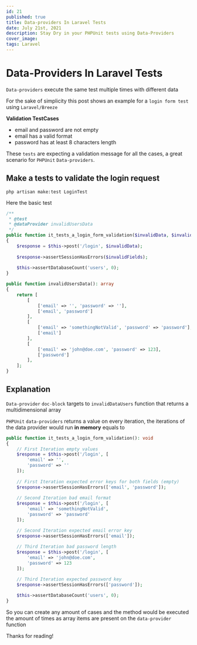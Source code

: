 ```yaml
---
id: 21
published: true
title: Data-providers In Laravel Tests
date: July 21st, 2021
description: Stay Dry in your PHPUnit tests using Data-Providers
cover_image:
tags: Laravel
---
```


# Data-Providers In Laravel Tests

`Data-providers` execute the same test multiple times with different data

For the sake of simplicity this post shows an example for a `login form test` using `Laravel/Breeze`

**Validation TestCases**
- email and password are not empty
- email has a valid format
- password has at least 8 characters length

These `tests` are expecting a validation message for all the cases, a great scenario for `PHPUnit` `Data-providers`.

## Make a tests to validate the login request


```shell
php artisan make:test LoginTest
```

Here the basic test

```php
/**
 * @test
 * @dataProvider invalidUsersData
 */
public function it_tests_a_login_form_validation($invalidData, $invalidFields): void
{
    $response = $this->post('/login', $invalidData);
    
    $response->assertSessionHasErrors($invalidFields);
    
    $this->assertDatabaseCount('users', 0);
}

public function invalidUsersData(): array  
{
    return [
        [
            ['email' => '', 'password' => ''],
            ['email', 'password']
        ],
        [
            ['email' => 'somethingNotValid', 'password' => 'password'],
            ['email']
        ],
        [
            ['email' => 'john@doe.com', 'password' => 123],
            ['password']
        ],
    ];
}
```

## Explanation

`Data-provider` `doc-block` targets to `invalidDataUsers` function that returns a multidimensional array

`PHPUnit` `data-providers` returns a value on every iteration, 
the iterations of the data provider would run **in memory** equals to

```php
public function it_tests_a_login_form_validation(): void
{
    // First Iteration empty values
    $response = $this->post('/login', [
        'email' => '', 
        'password' => ''
    ]);
    
    // First Iteration expected error keys for both fields (empty)
    $response->assertSessionHasErrors(['email', 'password']);
    
    // Second Iteration bad email format
    $response = $this->post('/login', [
        'email' => 'somethingNotValid', 
        'password' => 'password'
    ]);

    // Second Iteration expected email error key
    $response->assertSessionHasErrors(['email']);
    
    // Third Iteration bad password length
    $response = $this->post('/login', [
        'email' => 'john@doe.com', 
        'password' => 123
    ]);

    // Third Iteration expected password key
    $response->assertSessionHasErrors(['password']);
    
    $this->assertDatabaseCount('users', 0);
}
```

So you can create any amount of cases and the method would be executed the amount of times 
as array items are present on the `data-provider` function

Thanks for reading!